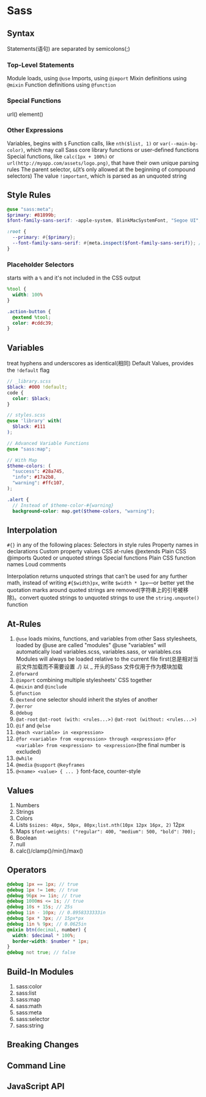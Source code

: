 # Sass

## Syntax

Statements(语句) are separated by semicolons(;)

### Top-Level Statements

Module loads, using `@use`
Imports, using `@import`
Mixin definitions using `@mixin`
Function definitions using `@function`

### Special Functions

url()
element()

### Other Expressions

Variables, begins with `$`
Function calls, like `nth($list, 1)` or `var(--main-bg-color)`, which may call Sass core library functions or user-defined functions
Special functions, like `calc(1px + 100%)` or `url(http://myapp.com/assets/logo.png)`, that have their own unique parsing rules
The parent selector, `&`(it’s only allowed at the beginning of compound selectors)
The value `!important`, which is parsed as an unquoted string

## Style Rules

```scss
@use "sass:meta";
$primary: #81899b;
$font-family-sans-serif: -apple-system, BlinkMacSystemFont, "Segoe UI", Roboto;

:root {
  --primary: #{$primary};
  --font-family-sans-serif: #{meta.inspect($font-family-sans-serif)}; // 插值会移除引号，meta.inspect保留引号
}
```

### Placeholder Selectors

starts with a `%` and it's not included in the CSS output

```scss
%tool {
  width: 100%
}

.action-button {
  @extend %tool;
  color: #cddc39;
}
```

## Variables

treat hyphens and underscores as identical(相同)
Default Values, provides the `!default` flag

```scss
// _library.scss
$black: #000 !default;
code {
  color: $black;
}

// styles.scss
@use 'library' with(
  $black: #111
);

// Advanced Variable Functions
@use "sass:map";

// With Map
$theme-colors: (
  "success": #28a745,
  "info": #17a2b8,
  "warning": #ffc107,
);

.alert {
  // Instead of $theme-color-#{warning}
  background-color: map.get($theme-colors, "warning");
```

## Interpolation

`#{}` in any of the following places:
Selectors in style rules
Property names in declarations
Custom property values
CSS at-rules
@extends
Plain CSS @imports
Quoted or unquoted strings
Special functions
Plain CSS function names
Loud comments

Interpolation returns unquoted strings that can’t be used for any further math, instead of writing `#{$width}px`, write `$width * 1px`—or better yet
the quotation marks around quoted strings are removed(字符串上的引号被移除)。convert quoted strings to unquoted strings to use the `string.unquote()` function

## At-Rules

1. `@use` loads mixins, functions, and variables from other Sass stylesheets, loaded by @use are called "modules"
@use "variables" will automatically load variables.scss, variables.sass, or variables.css
Modules will always be loaded relative to the current file first(总是相对当前文件加载而不需要设置 ./)
以 _ 开头的Sass 文件仅用于作为模块加载
2. `@forward`
3. `@import` combining multiple stylesheets' CSS together
4. `@mixin` and `@include`
5. `@function`
6. `@extend` one selector should inherit the styles of another
7. `@error`
8. `@debug`
9. `@at-root` `@at-root (with: <rules...>)` `@at-root (without: <rules...>)`
10. `@if` and `@else`
11. `@each <variable> in <expression>`
12. `@for <variable> from <expression> through <expression>` `@for <variable> from <expression> to <expression>`(the final number is excluded)
13. `@while`
14. `@media` `@support` `@keyframes`
15. `@<name> <value> { ... }` font-face, counter-style

## Values

1. Numbers
2. Strings
3. Colors
4. Lists `$sizes: 40px, 50px, 80px;list.nth(10px 12px 16px, 2)` 12px
5. Maps `$font-weights: ("regular": 400, "medium": 500, "bold": 700);`
6. Boolean
7. null
8. calc()/clamp()/min()/max()

## Operators

```scss
@debug 1px == 1px; // true
@debug 1px != 1em; // true
@debug 96px >= 1in; // true
@debug 1000ms <= 1s; // true
@debug 10s + 15s; // 25s
@debug 1in - 10px; // 0.8958333333in
@debug 5px * 3px; // 15px*px
@debug 1in % 9px; // 0.0625in
@mixin btn(decimal, number) {
  width: $decimal * 100%;
  border-width: $number * 1px;
}
@debug not true; // false
```

## Build-In Modules

1. sass:color
2. sass:list
3. sass:map
4. sass:math
5. sass:meta
6. sass:selector
7. sass:string

## Breaking Changes

## Command Line

## JavaScript API
